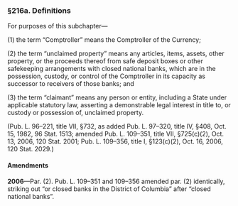 ### §216a. Definitions ###

For purposes of this subchapter—

(1) the term “Comptroller” means the Comptroller of the Currency;

(2) the term “unclaimed property” means any articles, items, assets, other property, or the proceeds thereof from safe deposit boxes or other safekeeping arrangements with closed national banks, which are in the possession, custody, or control of the Comptroller in its capacity as successor to receivers of those banks; and

(3) the term “claimant” means any person or entity, including a State under applicable statutory law, asserting a demonstrable legal interest in title to, or custody or possession of, unclaimed property.

(Pub. L. 96–221, title VII, §732, as added Pub. L. 97–320, title IV, §408, Oct. 15, 1982, 96 Stat. 1513; amended Pub. L. 109–351, title VII, §725(c)(2), Oct. 13, 2006, 120 Stat. 2001; Pub. L. 109–356, title I, §123(c)(2), Oct. 16, 2006, 120 Stat. 2029.)

#### Amendments ####

**2006**—Par. (2). Pub. L. 109–351 and 109–356 amended par. (2) identically, striking out “or closed banks in the District of Columbia” after “closed national banks”.